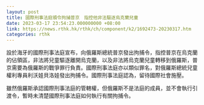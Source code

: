 ```yaml
---
layout: post
title: 國際刑事法庭頒令拘捕普京　指控他非法驅逐烏克蘭兒童
date: 2023-03-17 23:54:23.000000000 +08:00
link: https://news.rthk.hk/rthk/ch/component/k2/1692473-20230317.htm
categories: rthk
---
```


設於海牙的國際刑事法庭宣布，向俄羅斯總統普京發出拘捕令，指控普京在烏克蘭的佔領區，非法將兒童驅逐離開烏克蘭，以及非法將烏克蘭兒童轉移到俄羅斯，普京需要為俄羅斯的戰爭罪行負責。國際刑事法庭亦以類似罪名，對俄羅斯總統兒童權利專員利沃娃貝洛娃發出拘捕令。國際刑事法庭認為，留待國際社會施壓。

雖然俄羅斯承認國際刑事法庭的管轄權，但俄羅斯不是法庭的成員，並不會執行引渡令，暫時未清楚國際刑事法庭如何執行有關拘捕令。
